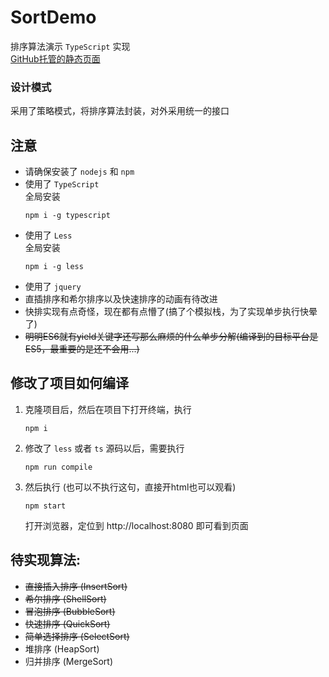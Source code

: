 # SortDemo

排序算法演示 `TypeScript` 实现<br>
[GitHub托管的静态页面](https://lollipopnougat.github.io/SortDemo/)


### 设计模式

采用了策略模式，将排序算法封装，对外采用统一的接口

## 注意

* 请确保安装了 `nodejs` 和 `npm`
* 使用了 `TypeScript`<br>
  全局安装
  ```
  npm i -g typescript
  ```
* 使用了 `Less`<br>
  全局安装
  ```
  npm i -g less
  ```
* 使用了 `jquery`
* 直插排序和希尔排序以及快速排序的动画有待改进
* 快排实现有点奇怪，现在都有点懵了(搞了个模拟栈，为了实现单步执行快晕了)
* <del>明明ES6就有yield关键字还写那么麻烦的什么单步分解(编译到的目标平台是ES5，最重要的是还不会用...)<del>

## 修改了项目如何编译

1. 克隆项目后，然后在项目下打开终端，执行
    ```
    npm i
    ```

2. 修改了 `less` 或者 `ts` 源码以后，需要执行
    ```
    npm run compile
    ```

3. 然后执行 (也可以不执行这句，直接开html也可以观看)
    ```
    npm start
    ```
    打开浏览器，定位到 http://localhost:8080 即可看到页面


## 待实现算法:

* <del>直接插入排序 (InsertSort)</del>
* <del>希尔排序 (ShellSort)</del>
* <del>冒泡排序 (BubbleSort)</del>
* <del>快速排序 (QuickSort)</del>
* <del>简单选择排序 (SelectSort)</del>
* 堆排序 (HeapSort)
* 归并排序 (MergeSort)

